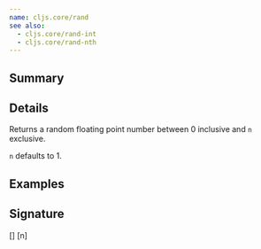 ```yaml
---
name: cljs.core/rand
see also:
  - cljs.core/rand-int
  - cljs.core/rand-nth
---
```


## Summary

## Details

Returns a random floating point number between 0 inclusive and `n` exclusive.

`n` defaults to 1.

## Examples

## Signature
[]
[n]
